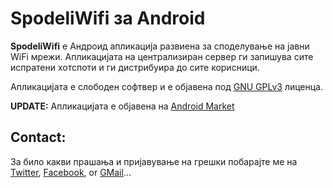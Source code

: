 SpodeliWifi за Android
======================

**SpodeliWifi** е Андроид апликација развиена за споделување на јавни WiFi мрежи. Апликацијата на централизиран сервер ги запишува сите испратени хотспоти и ги дистрибуира до сите корисници.

Апликацијата е слободен софтвер и е објавена под [GNU GPLv3](http://www.gnu.org/licenses/gpl-3.0.txt "GNU GPLv3") лиценца.

**UPDATE:** Апликацијата е објавена на [Android Market](https://market.android.com/details?id=com.app.wifipass "Android Market")

Contact:
-------

За било какви прашања и пријавување на грешки побарајте ме на [Twitter](http://twitter.com/drakuwa "Twitter"), [Facebook](http://www.facebook.com/drakuwa "Facebook"), or [GMail](mailto:drakuwa@gmail.com "Gmail")...
